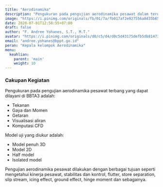 ```yaml
---
title: "Aerodinamika"
description: "Pengukuran pada pengujian aerodinamika pesawat dalam terowongan angin"
image: "https://i.pinimg.com/originals/fb/01/7a/fb017af2e927556a8d35b6537218ae92.jpg"
date: 2020-07-01T12:58:55+07:00
draft: false
author: "F. Andree Yohanes, S.T., M.T."
avatar: "https://i.pinimg.com/originals/d0/c5/d4/d0c5d43175defb5db8147369b2c658fb.jpg"
email: "andree.yohanes@bppt.go.id"
peran: "Kepala kelompok Aerodinamika"
menu:
  keahlian:
    parent: 'main'
    weight: 10
---
```


### Cakupan Kegiatan

Pengukuran pada pengujian aerodinamika pesawat terbang yang dapat dilayani di BBTA3 adalah:

- Tekanan
- Gaya dan Momen
- Getaran
- Visualisasi aliran
- Komputasi CFD

Model uji yang diukur adalah:

- Model penuh 3D
- Model 2D
- Half model
- Isolated model

Pengujian aerodinamika pesawat dilakukan dengan berbagai tujuan seperti mengetahui kinerja pesawat, stabilitas dan 
kontrol, flutter, store separation, slip stream, icing effect, ground effect, hinge moment dan sebagainya.
